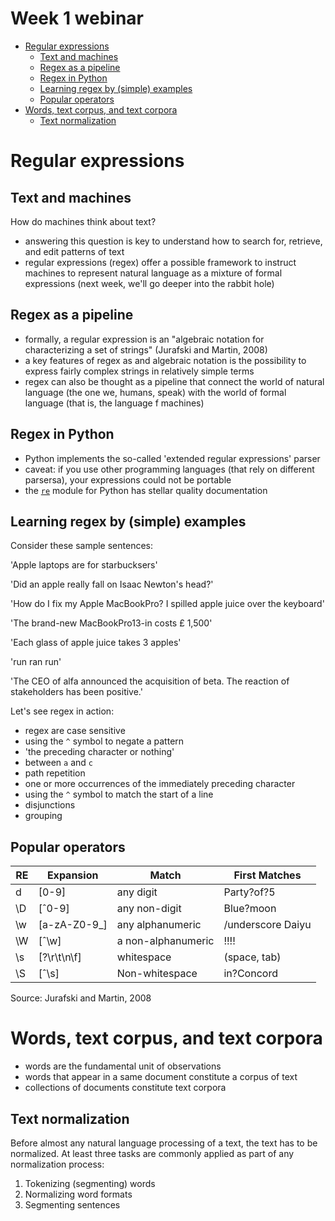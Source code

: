 Week 1 webinar
==============

<!-- vim-markdown-toc GFM -->

* [Regular expressions](#regular-expressions)
    * [Text and machines](#text-and-machines)
    * [Regex as a pipeline](#regex-as-a-pipeline)
    * [Regex in Python](#regex-in-python)
    * [Learning regex by (simple) examples](#learning-regex-by-simple-examples)
    * [Popular operators](#popular-operators)
* [Words, text corpus, and text corpora](#words-text-corpus-and-text-corpora)
    * [Text normalization](#text-normalization)

<!-- vim-markdown-toc -->


Regular expressions
===================

Text and machines
-----------------

How do machines think about text?

+ answering this question is key to understand how to search for, retrieve, and
    edit patterns of text
+ regular expressions (regex) offer a possible framework to instruct machines to
    represent natural language as a mixture of formal expressions (next week,
    we'll go deeper into the rabbit hole)


Regex as a pipeline
-------------------

+ formally, a regular expression is an "algebraic notation for characterizing a
    set of strings" (Jurafski and Martin, 2008)
+ a key features of regex as and algebraic notation is the possibility to
    express fairly complex strings in relatively simple terms
+ regex can also be thought as a pipeline that connect the world of natural
    language (the one we, humans, speak) with the world of formal language (that
    is, the language f machines)

Regex in Python
---------------

+ Python implements the so-called 'extended regular expressions' parser
+ caveat: if you use other programming languages (that rely on different 
    parsersa), your expressions could not be portable
+ the [`re`](https://docs.python.org/3/library/re.html) module for Python 
    has stellar quality documentation

Learning regex by (simple) examples
-----------------------------------

Consider these sample sentences:

'Apple laptops are for starbucksers'

'Did an apple really fall on Isaac Newton's head?'

'How do I fix my Apple MacBookPro? I spilled apple juice over the keyboard'

'The brand-new MacBookPro13-in costs £ 1,500'

'Each glass of apple juice takes 3 apples'

'run ran run'

'The CEO of alfa announced the acquisition of beta. The reaction of
stakeholders has been positive.'

Let's see regex in action:

+ regex are case sensitive
+ using the `^` symbol to negate a pattern
+ 'the preceding character or nothing'
+ between `a` and `c`
+ path repetition
+ one or more occurrences of the immediately preceding character
+ using the `^` symbol to match the start of a line
+ disjunctions 
+ grouping

Popular operators
-----------------

| RE | Expansion    | Match              | First Matches     |
|----|--------------|--------------------|-------------------|
| d  | [0-9]        | any digit          | Party?of?5        |
| \D | [ˆ0-9]       | any non-digit      | Blue?moon         |
| \w | [a-zA-Z0-9_] | any alphanumeric   | /underscore Daiyu |
| \W | [ˆ\w]        | a non-alphanumeric | !!!!              |
| \s | [?\r\t\n\f]  | whitespace         | (space, tab)      |
| \S | [ˆ\s]        | Non-whitespace     | in?Concord        |

Source: Jurafski and Martin, 2008

Words, text corpus, and text corpora
====================================

+ words are the fundamental unit of observations
+ words that appear in a same document constitute a corpus of text
+ collections of documents constitute text corpora

Text normalization
------------------

Before almost any natural language processing of a text, the text has to be
normalized. At least three tasks are commonly applied as part of any
normalization process:

1. Tokenizing (segmenting) words 
2. Normalizing word formats 
3. Segmenting sentences

